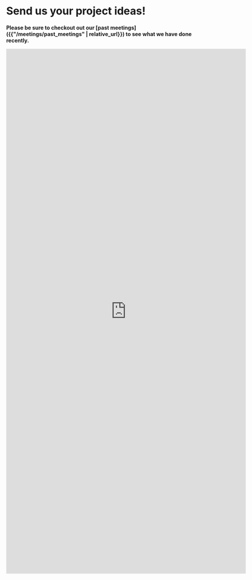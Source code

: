 # Send us your project ideas!

**Please be sure to checkout out our [past meetings]({{"/meetings/past_meetings" | relative_url}}) to see what we have done recently.**

<iframe src="https://docs.google.com/forms/d/e/1FAIpQLSdcdLVwZUJUTPaBnxO8-Ae8pCra-oWupGqv1vXNJKkQBalg5Q/viewform?embedded=true" width="640" height="1400" frameborder="0" marginheight="0" marginwidth="0">Loading…</iframe>
